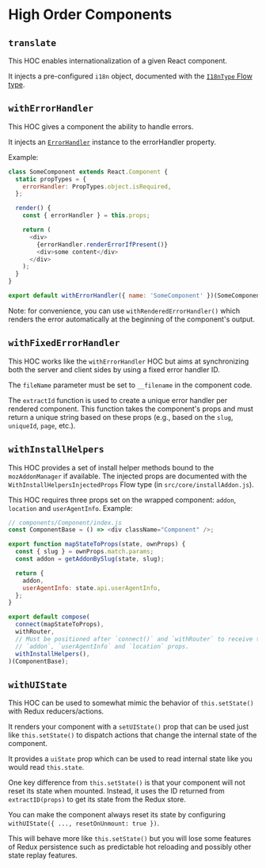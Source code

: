 # High Order Components

## `translate`

This HOC enables internationalization of a given React component.

It injects a pre-configured `i18n` object, documented with the [`I18nType` Flow type](https://github.com/mozilla/addons-frontend/blob/master/src/core/types/i18n.js).

## `withErrorHandler`

This HOC gives a component the ability to handle errors.

It injects an [`ErrorHandler`](https://github.com/mozilla/addons-frontend/blob/master/src/core/errorHandler.js) instance to the errorHandler property.

Example:

```js
class SomeComponent extends React.Component {
  static propTypes = {
    errorHandler: PropTypes.object.isRequired,
  };

  render() {
    const { errorHandler } = this.props;

    return (
      <div>
        {errorHandler.renderErrorIfPresent()}
        <div>some content</div>
      </div>
    );
  }
}

export default withErrorHandler({ name: 'SomeComponent' })(SomeComponent);
```

Note: for convenience, you can use `withRenderedErrorHandler()` which renders the error automatically at the beginning of the component's output.

## `withFixedErrorHandler`

This HOC works like the `withErrorHandler` HOC but aims at synchronizing both the server and client sides by using a fixed error handler ID.

The `fileName` parameter must be set to `__filename` in the component code.

The `extractId` function is used to create a unique error handler per rendered component. This function takes the component's props and must return a unique string based on these props (e.g., based on the `slug`, `uniqueId`, `page`, etc.).

## `withInstallHelpers`

This HOC provides a set of install helper methods bound to the `mozAddonManager` if available. The injected props are documented with the `WithInstallHelpersInjectedProps` Flow type (in `src/core/installAddon.js`).

This HOC requires three props set on the wrapped component: `addon`, `location` and `userAgentInfo`. Example:

```js
// components/Component/index.js
const ComponentBase = () => <div className="Component" />;

export function mapStateToProps(state, ownProps) {
  const { slug } = ownProps.match.params;
  const addon = getAddonBySlug(state, slug);

  return {
    addon,
    userAgentInfo: state.api.userAgentInfo,
  };
}

export default compose(
  connect(mapStateToProps),
  withRouter,
  // Must be positioned after `connect()` and `withRouter` to receive the
  // `addon`, `userAgentInfo` and `location` props.
  withInstallHelpers(),
)(ComponentBase);
```

## `withUIState`

This HOC can be used to somewhat mimic the behavior of `this.setState()` with Redux reducers/actions.

It renders your component with a `setUIState()` prop that can be used just like `this.setState()` to dispatch actions that change the internal state of the component.

It provides a `uiState` prop which can be used to read internal state like you would read `this.state`.

One key difference from `this.setState()` is that your component will not reset its state when mounted. Instead, it uses the ID returned from `extractID(props)` to get its state from the Redux store.

You can make the component always reset its state by configuring `withUIState({ ..., resetOnUnmount: true })`.

This will behave more like `this.setState()` but you will lose some features of Redux persistence such as predictable hot reloading and possibly other state replay features.
